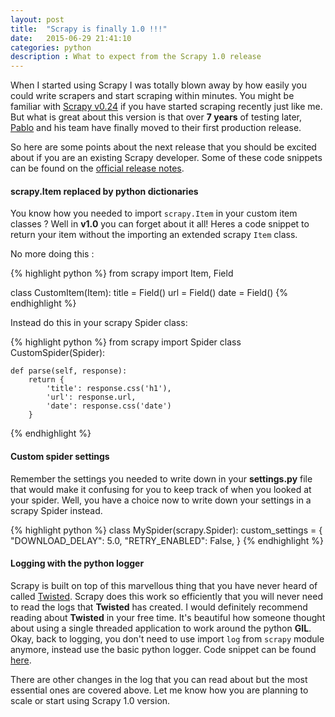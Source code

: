 ```yaml
---
layout: post
title:  "Scrapy is finally 1.0 !!!"
date:   2015-06-29 21:41:10
categories: python
description : What to expect from the Scrapy 1.0 release
---
```

When I started using Scrapy I was totally blown away by how easily you could write scrapers and start scraping within minutes. You might be familiar with [Scrapy v0.24](http://scrapy.readthedocs.org/en/0.24/) if you have started scraping recently just like me. But what  is great about this version is that over __7 years__ of testing later, [Pablo](https://github.com/pablohoffman) and his team have finally moved to their first production release.

So here are some points about the next release that you should be excited about if you are an existing Scrapy developer. Some of these code snippets can be found on the [official release notes](http://scrapy.readthedocs.org/en/latest/news.html#release-notes).

#### scrapy.Item replaced by python dictionaries
You know how you needed to import `scrapy.Item` in your custom item classes ? Well in __v1.0__ you can forget about it all! Heres a code snippet to return your item without the importing an extended scrapy `Item` class.

No more doing this :

{% highlight python %}
from scrapy import Item, Field

class CustomItem(Item):
    title = Field()
    url = Field()
    date = Field()
{% endhighlight %}

Instead do this in your scrapy Spider class:

{% highlight python %}
from scrapy import Spider
class CustomSpider(Spider):

    def parse(self, response):
        return {
            'title': response.css('h1'), 
            'url': response.url,
            'date': response.css('date')
        }
{% endhighlight %}

#### Custom spider settings
Remember the settings you needed to write down in your __settings.py__ file that would make it confusing for you to keep track of when you looked at your spider. Well, you have a choice now to write down your settings in a scrapy Spider instead. 

{% highlight python %}
class MySpider(scrapy.Spider):
    custom_settings = {
        "DOWNLOAD_DELAY": 5.0,
        "RETRY_ENABLED": False,
    }
{% endhighlight %} 

#### Logging with the python logger
Scrapy is built on top of this marvellous thing that you have never heard of called [Twisted](http://twistedmatrix.com). Scrapy does this work so efficiently that you will never need to read the logs that __Twisted__ has created. I would definitely recommend reading about __Twisted__ in your free time. It's beautiful how someone thought about using a single threaded application to work around the python __GIL__. Okay, back to logging, you don't need to use import `log` from `scrapy` module anymore, instead use the basic python logger. Code snippet can be found [here](http://scrapy.readthedocs.org/en/latest/news.html#python-logging).


There are other changes in the log that you can read about but the most essential ones are covered above. Let me know how you are planning to scale or start using Scrapy 1.0 version.
